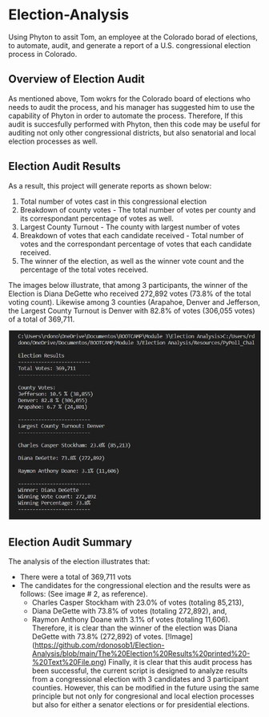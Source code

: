 # Election-Analysis
Using Phyton to assit Tom, an employee at the Colorado borad of elections, to automate, audit, and generate a report of a U.S. congressional election process in Colorado.

## Overview of Election Audit
As mentioned above, Tom wokrs for the Colorado board of elections who needs to audit the process, and his manager has suggested him to use the capability of Phyton in order to automate the process. Therefore, If this audit is succesfully performed with Phyton, then this code may be useful for auditing not only other congressional districts, but also senatorial and local election processes as well.  

## Election Audit Results
As a result, this project will generate reports as shown below:
  1. Total number of votes cast in this congressional election
  2. Breakdown of county votes - The total number of votes per county and its correspondant percentage of votes as well. 
  3. Largest County Turnout - The county with largest number of votes 
  4. Breakdown of votes that each candidate received - Total number of votes and the correspondant percentage of votes that each candidate received. 
  5. The winner of the election, as well as the winner vote count and the percentage of the total votes received. 

The images below illustrate, that among 3 participants, the winner of the Election is Diana DeGette who received 272,892 votes (73.8% of the total voting count). 
Likewise among 3 counties (Arapahoe, Denver and Jefferson, the Largest County Turnout is Denver with 82.8% of votes (306,055 votes) of a total of 369,711.  

![Image](https://github.com/rdonosob1/Election-Analysis/blob/main/The%20Election%20Results%20Printed%20to%20the%20Command%20Line.png)

## Election Audit Summary
The analysis of the election illustrates that:
- There were a total of 369,711 vots
- The candidates for the congressional election and the results were as follows: (See image # 2, as reference).
  -  Charles Casper Stockham with 23.0% of votes (totaling 85,213),
  -  Diana DeGette with 73.8% of votes (totaling 272,892), and, 
  -  Raymon Anthony Doane with 3.1% of votes (totaling 11,606).
Therefore, it is clear than the winner of the election was Diana DeGette with 73.8% (272,892) of votes.
[!Image] (https://github.com/rdonosob1/Election-Analysis/blob/main/The%20Election%20Results%20printed%20-%20Text%20File.png)
Finally, it is clear that this audit process has been successful, the current script is designed to analyze results from a congressional election with 3 candidates and 3 participant counties. However, this can be modified in the future using the same principle but not only for congresional and local election processes but also for either a senator elections or for presidential elections.  

